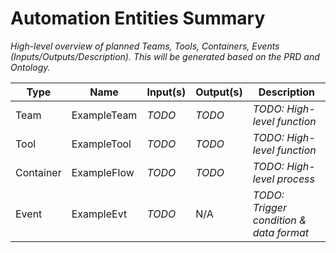 # Automation Entities Summary

*High-level overview of planned Teams, Tools, Containers, Events (Inputs/Outputs/Description). This will be generated based on the PRD and Ontology.*

| Type      | Name       | Input(s) | Output(s) | Description                               |
|-----------|------------|----------|-----------|-------------------------------------------|
| Team      | ExampleTeam| *TODO*   | *TODO*    | *TODO: High-level function*              |
| Tool      | ExampleTool| *TODO*   | *TODO*    | *TODO: High-level function*              |
| Container | ExampleFlow| *TODO*   | *TODO*    | *TODO: High-level process*             |
| Event     | ExampleEvt | *TODO*   | N/A       | *TODO: Trigger condition & data format*  |
